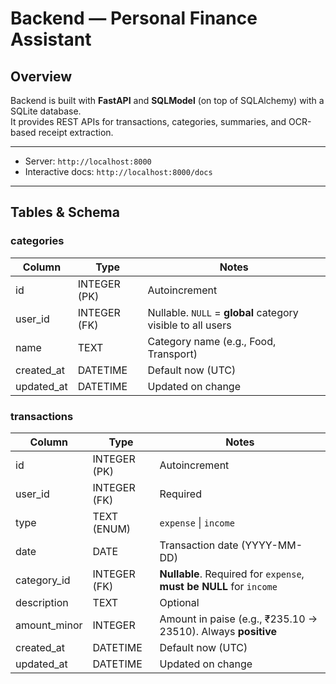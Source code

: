 # Backend — Personal Finance Assistant

## Overview
Backend is built with **FastAPI** and **SQLModel** (on top of SQLAlchemy) with a SQLite database.  
It provides REST APIs for transactions, categories, summaries, and OCR-based receipt extraction.

---

- Server: `http://localhost:8000`
- Interactive docs: `http://localhost:8000/docs`

---
## Tables & Schema
### categories

| Column      | Type         | Notes                                                       |
| ----------- | ------------ | ----------------------------------------------------------- |
| id          | INTEGER (PK) | Autoincrement                                               |
| user\_id    | INTEGER (FK) | Nullable. `NULL` = **global** category visible to all users |
| name        | TEXT         | Category name (e.g., Food, Transport)                       |
| created\_at | DATETIME     | Default now (UTC)                                           |
| updated\_at | DATETIME     | Updated on change                                           |

### transactions
| Column        | Type         | Notes                                                               |
| ------------- | ------------ | ------------------------------------------------------------------- |
| id            | INTEGER (PK) | Autoincrement                                                       |
| user\_id      | INTEGER (FK) | Required                                                            |
| type          | TEXT (ENUM)  | `expense` \| `income`                                               |
| date          | DATE         | Transaction date (YYYY-MM-DD)                                       |
| category\_id  | INTEGER (FK) | **Nullable**. Required for `expense`, **must be NULL** for `income` |
| description   | TEXT         | Optional                                                            |
| amount\_minor | INTEGER      | Amount in paise (e.g., ₹235.10 → 23510). Always **positive**        |
| created\_at   | DATETIME     | Default now (UTC)                                                   |
| updated\_at   | DATETIME     | Updated on change                                                   |

### 

